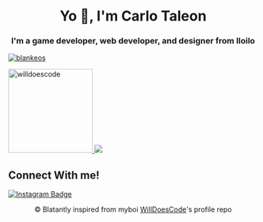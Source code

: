 <h1 align="center">Yo 👋, I'm Carlo Taleon</h1>
<h3 align="center">I'm a game developer, web developer, and designer from Iloilo</h3>
<!--p align="center"> <img src="https://komarev.com/ghpvc/?username=blankeos&label=Profile%20views&color=0e75b6&style=flat" alt="willdoescode" /> </p-->


<p> <a href="https://github.com/ryo-ma/github-profile-trophy"><img src="https://github-profile-trophy.vercel.app/?username=blankeos&theme=juicyfresh&margin-w=15&margin-h=15&column=7" alt="blankeos" /></a> </p>

<a href="https://github.com/anuraghazra/github-readme-stats">
  <img height="170" src="https://github-readme-stats.vercel.app/api?username=blankeos&theme=react&count_private=true&include_all_commits=true" alt="willdoescode" />
</a>
<a href="https://github.com/anuraghazra/convoychat">
  <img src="https://github-readme-stats.vercel.app/api/top-langs/?username=blankeos&theme=react&layout=compact&langs_count=15" />
</a>


## Connect With me!

[![Instagram Badge](https://img.shields.io/badge/-@taleoncarlo-purple?style=flat&logo=instagram&logoColor=white&link=https://instagram.com/taleoncarlo/)](https://instagram.com/taleoncarlo/)

<p align="center">
© Blatantly inspired from myboi <a href="https://github.com/willdoescode">WillDoesCode</a>'s profile repo
</p>

<!--
**Blankeos/Blankeos** is a ✨ _special_ ✨ repository because its `README.md` (this file) appears on your GitHub profile.

Here are some ideas to get you started:

- 🔭 I’m currently working on ...
- 🌱 I’m currently learning ...
- 👯 I’m looking to collaborate on ...
- 🤔 I’m looking for help with ...
- 💬 Ask me about ...
- 📫 How to reach me: ...
- 😄 Pronouns: ...
- ⚡ Fun fact: ...
-->
